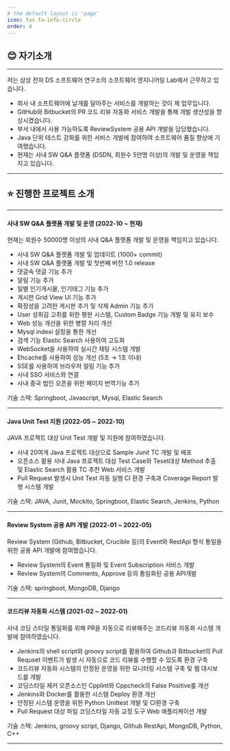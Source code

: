 ```yaml
---
# the default layout is 'page'
icon: fas fa-info-circle
order: 4
---
```


## 😊 자기소개 

---

저는 삼성 전자 DS 소프트웨어 연구소의 소프트웨어 엔지니어링 Lab에서 근무하고 있습니다.

- 회사 내 소프트웨어에 날개를 달아주는 서비스를 개발하는 것이 제 업무입니다.
- GitHub와 Bitbucket의 PR 코드 리뷰 자동화 서비스 개발을 통해 개발 생산성을 향상시켰습니다.
- 부서 내에서 사용 가능하도록 ReviewSystem 공용 API 개발을 담당했습니다.
- Java 단위 테스트 강화를 위한 서비스 개발에 참여하여 소프트웨어 품질 향상에 기여했습니다.
- 현재는 사내 SW Q&A 플랫폼 (DSDN, 회원수 5만명 이상)의 개발 및 운영을 책임지고 있습니다.

---

## ⭐ 진행한 프로젝트 소개 

---

#### 사내 SW Q&A 플랫폼 개발 및 운영 (2022-10 ~ 현재)
현재는 회원수 50000명 이상의 사내 Q&A 플랫폼 개발 및 운영을 책임지고 있습니다.

- 사내 SW Q&A 플랫폼 개발 및 업데이트 (1000+ commit)
- 사내 SW Q&A 플랫폼 개발 및 첫번째 버전 1.0 release
- 댓글속 댓글 기능 추가
- 알림 기능 추가
- 일별 인기게시물, 인기태그 기능 추가
- 게시판 Grid View UI 기능 추가
- 확장성을 고려한 게시판 추가 및 삭제 Admin 기능 추가
- User 성취감 고취를 위한 평판 시스템, Custom Badge 기능 개발 및 유지 보수
- Web 성능 개선을 위한 병렬 처리 개선
- Mysql indexi 설정을 통한 개선
- 검색 기능 Elastic Search 사용하여 고도화
- WebSocket을 사용하여 실시간 채팅 시스템 개발
- Ehcache를 사용하여 성능 개선 (5초 → 1초 이내)
- SSE를 사용하여 브라우저 알림 기능 추가
- 사내 SSO 서비스와 연결
- 사내 중국 법인 오픈을 위한 페이지 번역기능 추가

기술 스택: Springboot, Javascript, Mysql, Elastic Search

---

#### Java Unit Test 지원 (2022-05 ~ 2022-10)
JAVA 프로젝트 대상 Unit Test 개발 및 지원에 참여하였습니다.

- 사내 20여개 Java 프로젝트 대상으로 Sample Junit TC 개발 및 배포
- 오픈소스 활용 사내 Java 프로젝트 대상 Test Case와 Teset대상 Method 추출 및 Elastic Search 활용 TC 추천 Web 서비스 개발
- Pull Request 발생시 Unit Test 자동 실행 CI 환경 구축과 Coverage Report 발행 시스템 개발

기술 스택: JAVA, Junit, Mockito, Springboot, Elastic Search, Jenkins, Python

---

#### Review System 공용 API 개발 (2022-01 ~ 2022-05)
Review System (Github, Bitbucket, Crucible 등)의 Event와 RestApi 형식 통일을 위한 공용 API 개발에 참여했습니다.

- Review System의 Event 통일화 및 Event Subscription 서비스 개발
- Review System의 Comments, Approve 등의 통일화된 공용 API개발

기술 스택: springboot, MongoDB, Django

---

#### 코드리뷰 자동화 시스템 (2021-02 ~ 2022-01)
사내 코딩 스타일 통일화를 위해 PR을 자동으로 리뷰해주는 코드리뷰 자동화 시스템 개발에 참여하였습니다.

- Jenkins의 shell script와 groovy script를 활용하여 Github과 Bitbucket의 Pull Requset 이벤트가 발생 시 자동으로 코드 리뷰를 수행할 수 있도록 환경 구축
- 코드리뷰 자동화 시스템의 안정된 운영을 위한 모니터링 시스템 구축 및 웹 대시보드를 개발
- 코딩스타일 체커 오픈소스인 Cpplint와 Cppcheck의 False Positive를 개선
- Jenkins와 Docker를 활용한 시스템 Deploy 환경 개선
- 안정된 시스템 운영을 위한 Python Unittest 개발 및 CI환경 구축
- Pull Request 대상 파일 코딩스타일 자동 교정 도구 Web 애플리케이션 개발

기술 스택: Jenkins, groovy script, Django, Github RestApi, MongoDB, Python, C++

---
